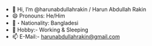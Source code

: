 - 👋 Hi, I’m @harunabdullahrakin / Harun Abdullah Rakin
- 😄 Pronouns: He/Him
- 💝・Nationality: Bangladesi
- 👀 Hobby:- Working & Sleeping 
- 📫 E-Mail:- harunabdullahrakin@gmail.com


